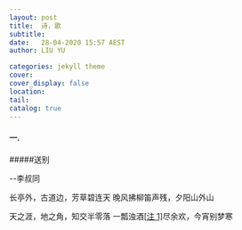 ```yaml
---
layout: post
title:  诗，歌
subtitle: 
date:   28-04-2020 15:57 AEST
author: LIU YU

categories: jekyll theme
cover: 
cover_display: false
location: 
tail: 
catalog: true 
---
```


#### 一. 

#####送别

--李叔同

长亭外，古道边，芳草碧连天
晚风拂柳笛声残，夕阳山外山

天之涯，地之角，知交半零落
一瓢浊酒[[注 1\]](https://zh.wikipedia.org/wiki/送别_(歌曲)#cite_note-1)尽余欢，今宵别梦寒


